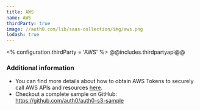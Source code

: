 ```yaml
---
title: AWS
name: AWS
thirdParty: true
image: //auth0.com/lib/saas-collection/img/aws.png
lodash: true
---
```

<% configuration.thirdParty = 'AWS' %>
@@includes.thirdpartyapi@@

### Additional information

* You can find more details about how to obtain AWS Tokens to securely call AWS APIs and resources [here](/aws#2).
* Checkout a complete sample on GitHub: <https://github.com/auth0/auth0-s3-sample>
